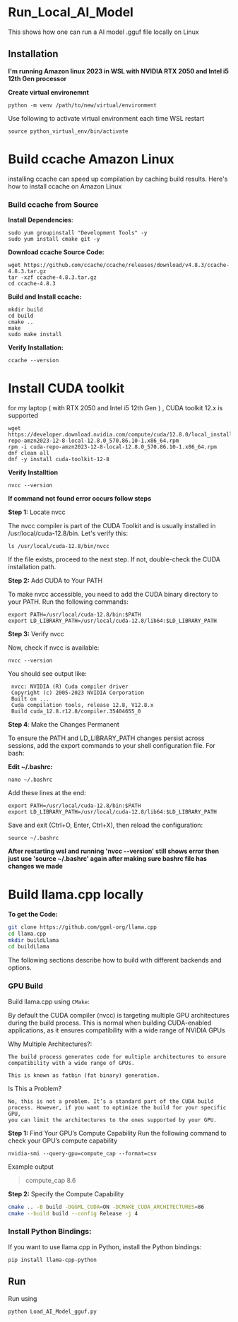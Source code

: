 # Run_Local_AI_Model
This shows how one can run a AI model .gguf file locally on Linux

## Installation

**I'm running Amazon linux 2023 in WSL with NVIDIA RTX 2050 and Intel i5 12th Gen processor**


**Create virtual environemnt**
```
python -m venv /path/to/new/virtual/environment
```

Use following to activate virtual environment each time WSL restart 

```
source python_virtual_env/bin/activate
```


# Build ccache Amazon Linux
installing ccache can speed up compilation by caching build results. Here's how to install ccache on Amazon Linux 

### Build ccache from Source

**Install Dependencies**:
```
sudo yum groupinstall "Development Tools" -y
sudo yum install cmake git -y
```

**Download ccache Source Code:**
```
wget https://github.com/ccache/ccache/releases/download/v4.8.3/ccache-4.8.3.tar.gz
tar -xzf ccache-4.8.3.tar.gz
cd ccache-4.8.3
```

**Build and Install ccache:**
```
mkdir build
cd build
cmake ..
make
sudo make install
```

**Verify Installation:**
```
ccache --version
```

# Install CUDA toolkit

for my laptop ( with RTX 2050 and Intel i5 12th Gen ) , CUDA toolkit 12.x is supported

```
wget https://developer.download.nvidia.com/compute/cuda/12.8.0/local_installers/cuda-repo-amzn2023-12-8-local-12.8.0_570.86.10-1.x86_64.rpm
rpm -i cuda-repo-amzn2023-12-8-local-12.8.0_570.86.10-1.x86_64.rpm
dnf clean all
dnf -y install cuda-toolkit-12-8

```

**Verify Installtion**
```
nvcc --version
```

**If command not found error occurs follow steps**

**Step 1:** Locate nvcc

The nvcc compiler is part of the CUDA Toolkit and is usually installed in /usr/local/cuda-12.8/bin. Let's verify this:
```
ls /usr/local/cuda-12.8/bin/nvcc
```

If the file exists, proceed to the next step. If not, double-check the CUDA installation path.

**Step 2:** Add CUDA to Your PATH

To make nvcc accessible, you need to add the CUDA binary directory to your PATH. Run the following commands:

```
export PATH=/usr/local/cuda-12.8/bin:$PATH
export LD_LIBRARY_PATH=/usr/local/cuda-12.8/lib64:$LD_LIBRARY_PATH
```

**Step 3:** Verify nvcc

Now, check if nvcc is available:

```
nvcc --version
```

You should see output like:

     nvcc: NVIDIA (R) Cuda compiler driver
     Copyright (c) 2005-2023 NVIDIA Corporation
     Built on ...
     Cuda compilation tools, release 12.8, V12.8.x
     Build cuda_12.8.r12.8/compiler.35404655_0

**Step 4**: Make the Changes Permanent

To ensure the PATH and LD_LIBRARY_PATH changes persist across sessions, add the export commands to your shell configuration file.
For bash:

**Edit ~/.bashrc:**

```
nano ~/.bashrc
```

Add these lines at the end:

```
export PATH=/usr/local/cuda-12.8/bin:$PATH
export LD_LIBRARY_PATH=/usr/local/cuda-12.8/lib64:$LD_LIBRARY_PATH
```

Save and exit (Ctrl+O, Enter, Ctrl+X), then reload the configuration:

```
source ~/.bashrc
```

**After restarting wsl and running 'nvcc --version' still shows error then just use 'source ~/.bashrc' again after making sure bashrc file has changes we made**

# Build llama.cpp locally

**To get the Code:**

```bash
git clone https://github.com/ggml-org/llama.cpp
cd llama.cpp
mkdir buildLlama
cd buildLlama
```

The following sections describe how to build with different backends and options.

### GPU Build

Build llama.cpp using `CMake`:

By default  the CUDA compiler (nvcc) is targeting multiple GPU architectures during the build process. This is normal when building CUDA-enabled applications, as it ensures compatibility with a wide range of NVIDIA GPUs

Why Multiple Architectures?:

    The build process generates code for multiple architectures to ensure compatibility with a wide range of GPUs.

    This is known as fatbin (fat binary) generation.

Is This a Problem?

    No, this is not a problem. It’s a standard part of the CUDA build process. However, if you want to optimize the build for your specific GPU,
    you can limit the architectures to the ones supported by your GPU.

**Step 1:** Find Your GPU’s Compute Capability
Run the following command to check your GPU’s compute capability
```
nvidia-smi --query-gpu=compute_cap --format=csv
```

Example output 
> compute_cap
> 8.6


**Step 2:** Specify the Compute Capability

```bash
cmake .. -B build -DGGML_CUDA=ON -DCMAKE_CUDA_ARCHITECTURES=86
cmake --build build --config Release -j 4
```


### Install Python Bindings:
If you want to use llama.cpp in Python, install the Python bindings:
```
pip install llama-cpp-python
```

## Run

Run using

```
python Load_AI_Model_gguf.py
```
